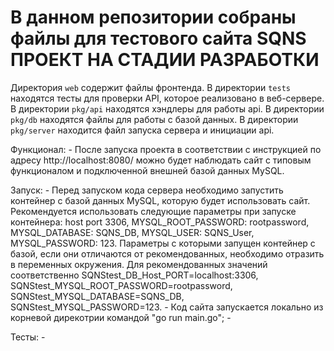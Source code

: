 # В данном репозитории собраны файлы для тестового сайта SQNS ПРОЕКТ НА СТАДИИ РАЗРАБОТКИ


Директория `web` содержит файлы фронтенда.
В директории `tests` находятся тесты для проверки API, которое реализовано в веб-сервере.
В директории `pkg/api` находятся хэндлеры для работы api.
В директории `pkg/db` находятся файлы для работы с базой данных.
В директории `pkg/server` находится файл запуска сервера и инициации api.

Функционал:
    - После запуска проекта в соответствии с инструкцией по адресу http://localhost:8080/ можно будет наблюдать сайт с типовым функционалом и подключенной внешней базой данных MySQL.

Запуск:
    - Перед запуском кода сервера необходимо запустить контейнер с базой данных MySQL, которую будет использовать сайт.
        Рекомендуется использовать следующие параметры при запуске контейнера:
        host port 3306, MYSQL_ROOT_PASSWORD: rootpassword, MYSQL_DATABASE: SQNS_DB, MYSQL_USER: SQNS_User, MYSQL_PASSWORD: 123.
        Параметры с которыми запущен контейнер с базой, если они отличаются от рекомендованных, необходимо отразить в переменных окружения. Для рекомендованных значений соответственно SQNStest_DB_Host_PORT=localhost:3306, SQNStest_MYSQL_ROOT_PASSWORD=rootpassword, SQNStest_MYSQL_DATABASE=SQNS_DB, SQNStest_MYSQL_PASSWORD=123.
    - Код сайта запускается локально из корневой дирекотрии командой "go run main.go";
    -   
    
Тесты:
    - 

      